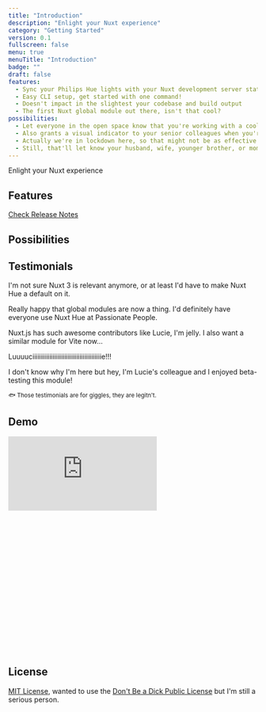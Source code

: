 ```yaml
---
title: "Introduction"
description: "Enlight your Nuxt experience"
category: "Getting Started"
version: 0.1
fullscreen: false
menu: true
menuTitle: "Introduction"
badge: ""
draft: false
features:
  - Sync your Philips Hue lights with your Nuxt development server state
  - Easy CLI setup, get started with one command!
  - Doesn't impact in the slightest your codebase and build output
  - The first Nuxt global module out there, isn't that cool?
possibilities:
  - Let everyone in the open space know that you're working with a cool framework!
  - Also grants a visual indicator to your senior colleagues when you're in trouble
  - Actually we're in lockdown here, so that might not be as effective
  - Still, that'll let know your husband, wife, younger brother, or mom that you're working on serious stuff~
---
```


Enlight your Nuxt experience

## Features

<d-list :items="features"></d-list>

[Check Release Notes](https://github.com/lihbr/nuxt-hue/blob/master/CHANGELOG.md)

## Possibilities

<d-list :items="possibilities"></d-list>

## Testimonials

<testimonial name="Sébastien Chopin" github-handle="Atinux" twitter-handle="Atinux" display-title="CTO, Nuxt.js">

I'm not sure Nuxt 3 is relevant anymore, or at least I'd have to make Nuxt Hue a default on it.

</testimonial>

<testimonial name="Pooya Parsa" github-handle="pi0" twitter-handle="_pi0_" display-title="Framework Lead, Nuxt.js" reversed>

Really happy that global modules are now a thing. I'd definitely have everyone use Nuxt Hue at Passionate People.

</testimonial>

<testimonial name="Evan You" github-handle="yyx990803" twitter-handle="youyuxi" display-title="Creator & Project Lead, Vue.js">

Nuxt.js has such awesome contributors like Lucie, I'm jelly. I also want a similar module for Vite now...

</testimonial>

<testimonial name="Debbie O'Brien" github-handle="debs-obrien" twitter-handle="debs_obrien" display-title="Head Developer Advocate, Bit" reversed>

Luuuuciiiiiiiiiiiiiiiiiiiiiiiiiiiiiiiiiiiiiiiiie!!!

</testimonial>

<testimonial name="Alex Trost" github-handle="a-trost" twitter-handle="trostcodes" display-title="Cowboy & DevExp Engineer, Prismic">

I don't know why I'm here but hey, I'm Lucie's colleague and I enjoyed beta-testing this module!

</testimonial>

<small class="text-gray-500 text-center block">🐟 Those testimonials are for giggles, they are legitn't.</small>

## Demo

<div class="relative w-full h-0" style="padding-bottom: 56.25%;">
  <iframe class="absolute inset-0 w-full h-full" src="https://www.youtube.com/embed/vjAB-NqH3kk" title="YouTube video player" frameborder="0" allow="accelerometer; autoplay; clipboard-write; encrypted-media; gyroscope; picture-in-picture" allowfullscreen></iframe>
</div>

## License

[MIT License](https://github.com/lihbr/nuxt-hue/blob/master/LICENSE), wanted to use the [Don't Be a Dick Public License](https://github.com/philsturgeon/dbad/blob/master/LICENSE.md) but I'm still a serious person.
